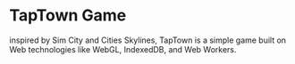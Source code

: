 # TapTown Game

inspired by Sim City and Cities Skylines, TapTown is a simple game built on Web technologies like WebGL, IndexedDB, and Web Workers.